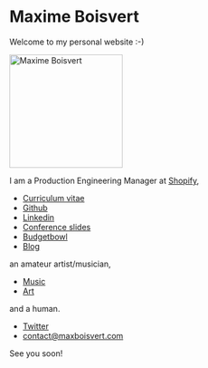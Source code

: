# Maxime Boisvert

Welcome to my personal website :-)

<img class='pull-right' title='Maxime Boisvert' width='200' src="https://secure.gravatar.com/avatar/ca2a7964ce3cdb3c8271a8ccbb8fea6c.png?s=400">

I am a Production Engineering Manager at [Shopify](https://www.shopify.com/press),

- [Curriculum vitae](https://maxboisvert.com/curriculum-vitae)
- [Github](https://github.com/maxboisvert)
- [Linkedin](https://ca.linkedin.com/in/maxboisvert)
- [Conference slides](https://github.com/maxboisvert?tab=repositories&q=conference&type=source)
- [Budgetbowl](https://maxboisvert.com/budgetbowl)
- [Blog](https://github.com/maxboisvert/blog)

an amateur artist/musician,

- [Music](https://maxboisvert.bandcamp.com/album/le-retour)
- [Art](http://maxboisvert.deviantart.com/)

and a human.

- [Twitter](https://twitter.com/maxboisvert)
- [contact@maxboisvert.com](contact@maxboisvert.com)

See you soon!

